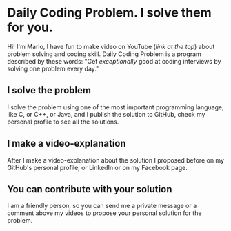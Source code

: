 # Daily Coding Problem. I solve them for you. 

Hi! I'm Mario, I have fun to make video on YouTube (_link at the top_) about problem solving and coding skill. Daily Coding Problem is a program described by these words: 
"Get _exceptionally_ good at coding interviews by solving one problem every day."


## I solve the problem

I solve the problem using one of the most important programming language, like C, or C++, or Java, and I publish the solution to GitHub, check my personal profile to see all the solutions. 

## I make a video-explanation

After I make a video-explanation about the solution I proposed before on my GitHub's personal profile, or LinkedIn or on my Facebook page. 


## You can contribute with your solution

I am a friendly person, so you can send me a private message or a comment above my videos to propose your personal solution for the problem. 


